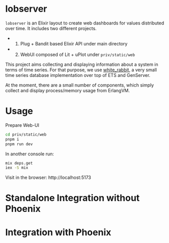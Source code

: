 # lobserver

`lobserver` is an Elixir layout to create web dashboards for 
values distributed over time. It includes two different projects.

- 1. Plug + Bandit based Elixir API under main directory	
- 2. WebUI composed of Lit + uPlot under  `priv/static/web`

This project aims collecting and displaying information about a system
in terms of time series. For that purpose, we use [white_rabbit](https://github.com/narslan/white_rabbit), a very small time series database implementation over top of ETS and GenServer. 

At the moment, there are a small number of components, which simply collect and display process/memory usage from ErlangVM.

# Usage
Prepare Web-UI
```sh
cd priv/static/web
pnpm i 
pnpm run dev
```
In another console run:
```sh
mix deps.get
iex -S mix
```
Visit in the browser: http://localhost:5173

# Standalone Integration without Phoenix

# Integration with Phoenix